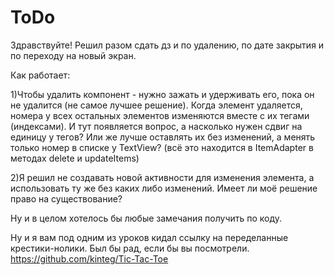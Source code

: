 # ToDo

Здравствуйте! Решил разом сдать дз и по удалению, по дате закрытия и по переходу на новый экран. 

Как работает:

1)Чтобы удалить компонент - нужно зажать и удерживать его, пока он не удалится (не самое лучшее решение). Когда элемент удаляется, номера у всех остальных элементов изменяются вместе с их тегами (индексами). И тут появляется вопрос, а насколько нужен сдвиг на единицу у тегов? Или же лучше оставлять их без изменений, а менять только номер в списке у TextView? (всё это находится в ItemAdapter в методах delete и updateItems)

2)Я решил не создавать новой активности для изменения элемента, а использовать ту же без каких либо изменений. Имеет ли моё решение право на существование? 

Ну и в целом хотелось бы любые замечания получить по коду.

Ну и я вам под одним из уроков кидал ссылку на переделанные крестики-нолики. Был бы рад, если бы вы посмотрели. https://github.com/kinteg/Tic-Tac-Toe
